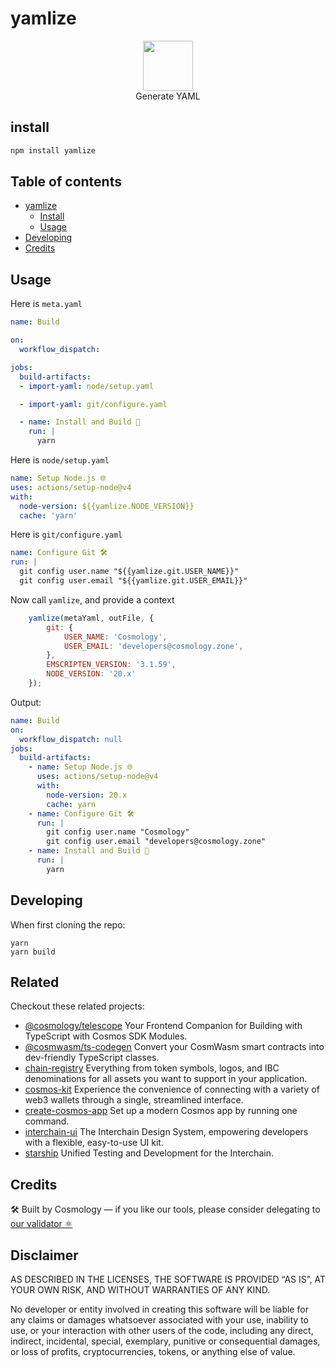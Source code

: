 # yamlize

<p align="center">
  <img src="https://user-images.githubusercontent.com/545047/188804067-28e67e5e-0214-4449-ab04-2e0c564a6885.svg" width="80"><br />
    Generate YAML
</p>

## install

```sh
npm install yamlize
```

## Table of contents

- [yamlize](#yamlize)
  - [Install](#install)
  - [Usage](#usage)
- [Developing](#developing)
- [Credits](#credits)

## Usage

Here is `meta.yaml`

```yaml
name: Build

on:
  workflow_dispatch:

jobs:
  build-artifacts: 
  - import-yaml: node/setup.yaml

  - import-yaml: git/configure.yaml

  - name: Install and Build 🚀
    run: |
      yarn
```

Here is `node/setup.yaml`

```yaml
name: Setup Node.js 🌐
uses: actions/setup-node@v4
with:
  node-version: ${{yamlize.NODE_VERSION}}
  cache: 'yarn'
```

Here is `git/configure.yaml`

```yaml
name: Configure Git 🛠
run: |
  git config user.name "${{yamlize.git.USER_NAME}}"
  git config user.email "${{yamlize.git.USER_EMAIL}}"
```

Now call `yamlize`, and provide a context

```js
    yamlize(metaYaml, outFile, {
        git: {
            USER_NAME: 'Cosmology',
            USER_EMAIL: 'developers@cosmology.zone',
        },
        EMSCRIPTEN_VERSION: '3.1.59',
        NODE_VERSION: '20.x' 
    });
```

Output:

```yaml
name: Build
on:
  workflow_dispatch: null
jobs:
  build-artifacts:
    - name: Setup Node.js 🌐
      uses: actions/setup-node@v4
      with:
        node-version: 20.x
        cache: yarn
    - name: Configure Git 🛠
      run: |
        git config user.name "Cosmology"
        git config user.email "developers@cosmology.zone"
    - name: Install and Build 🚀
      run: |
        yarn
```

## Developing

When first cloning the repo:

```
yarn
yarn build
```

## Related

Checkout these related projects:

* [@cosmology/telescope](https://github.com/cosmology-tech/telescope) Your Frontend Companion for Building with TypeScript with Cosmos SDK Modules.
* [@cosmwasm/ts-codegen](https://github.com/CosmWasm/ts-codegen) Convert your CosmWasm smart contracts into dev-friendly TypeScript classes.
* [chain-registry](https://github.com/cosmology-tech/chain-registry) Everything from token symbols, logos, and IBC denominations for all assets you want to support in your application.
* [cosmos-kit](https://github.com/cosmology-tech/cosmos-kit) Experience the convenience of connecting with a variety of web3 wallets through a single, streamlined interface.
* [create-cosmos-app](https://github.com/cosmology-tech/create-cosmos-app) Set up a modern Cosmos app by running one command.
* [interchain-ui](https://github.com/cosmology-tech/interchain-ui) The Interchain Design System, empowering developers with a flexible, easy-to-use UI kit.
* [starship](https://github.com/cosmology-tech/starship) Unified Testing and Development for the Interchain.

## Credits

🛠 Built by Cosmology — if you like our tools, please consider delegating to [our validator ⚛️](https://cosmology.zone/validator)


## Disclaimer

AS DESCRIBED IN THE LICENSES, THE SOFTWARE IS PROVIDED “AS IS”, AT YOUR OWN RISK, AND WITHOUT WARRANTIES OF ANY KIND.

No developer or entity involved in creating this software will be liable for any claims or damages whatsoever associated with your use, inability to use, or your interaction with other users of the code, including any direct, indirect, incidental, special, exemplary, punitive or consequential damages, or loss of profits, cryptocurrencies, tokens, or anything else of value.
